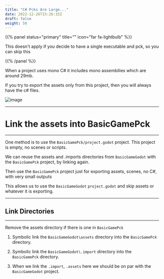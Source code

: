 ```yaml
---
title: "C# Pcks Are Large..."
date: 2022-12-26T15:26:15Z
draft: false
weight: 50
---
```


{{% panel status="primary" title="" icon="far fa-lightbulb" %}}

This doesn't apply if you decide to have a single executable and pck, so you can skip this

{{% /panel %}}

When a project uses mono C# it includes mono assembilies which are around 29mb.

If you try to export the assets only from this project, then you will always have the c# files.

![image](../../images/basicgame-exported-pck-test.jpg)

---
# Link the assets into BasicGamePck
---

One method is to use the `BasicGamePck/project.godot` project. This project is empty, no scenes or scripts.

We can reuse the assets and .imports directories from `BasicGameGodot` with the `BasicGamePck` project, by linking again.

Then use the `BasicGamePck` project just for exporting assets, scenes, no C#, with very small outputs

This allows us to use the `BasicGameGodot` `project.godot` and skip assets or whatever it is exporting.

---
## Link Directories
---

Remove the assets directory if there is one in `BasicGamePck`

1. Symbolic link the `BasicGameGodot\assets` directory into the `BasicGamePck` directory.

2. Symbolic link the `BasicGameGodot\.import` directory into the `BasicGamePck` directory.

3. When we link the `.import`, `.assets` here we should be on par with the `BasicGameGodot` project.
